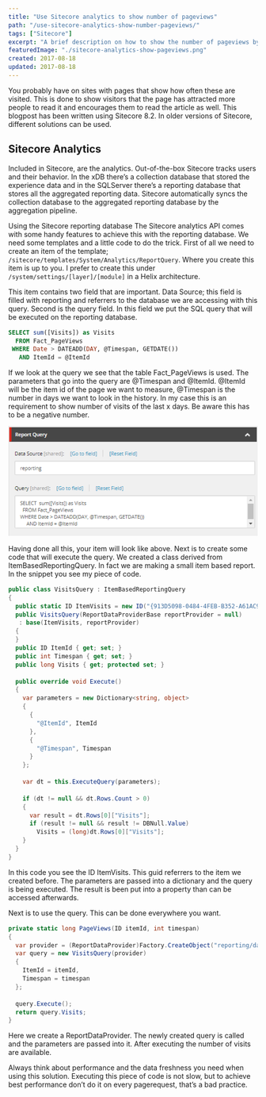 ```yaml
---
title: "Use Sitecore analytics to show number of pageviews"
path: "/use-sitecore-analytics-show-number-pageviews/"
tags: ["Sitecore"]
excerpt: "A brief description on how to show the number of pageviews by making use of Sitecore analytics"
featuredImage: "./sitecore-analytics-show-pageviews.png"
created: 2017-08-18
updated: 2017-08-18
---
```



You probably have on sites with pages that show how often these are visited. This is done to show visitors that the page has attracted more people to read it and encourages them to read the article as well. This blogpost has been written using Sitecore 8.2. In older versions of Sitecore, different solutions can be used.

## Sitecore Analytics

Included in Sitecore, are the analytics. Out-of-the-box Sitecore tracks users and their behavior. In the xDB there’s a collection database that stored the experience data and in the SQLServer there’s a reporting database that stores all the aggregated reporting data. Sitecore automatically syncs the collection database to the aggregated reporting database by the aggregation pipeline.

Using the Sitecore reporting database
The Sitecore analytics API comes with some handy features to achieve this with the reporting database. We need some templates and a little code to do the trick. First of all we need to create an item of the template; `/sitecore/templates/System/Analytics/ReportQuery`. Where you create this item is up to you. I prefer to create this under `/system/settings/[layer]/[module]` in a Helix architecture.

This item contains two field that are important. Data Source; this field is filled with reporting and referrers to the database we are accessing with this query. Second is the query field. In this field we put the SQL query that will be executed on the reporting database.

```sql
SELECT sum([Visits]) as Visits
  FROM Fact_PageViews
 WHERE Date > DATEADD(DAY, @Timespan, GETDATE())
   AND ItemId = @ItemId
```

If we look at the query we see that the table Fact_PageViews is used. The parameters that go into the query are @Timespan and @ItemId. @ItemId will be the item id of the page we want to measure, @Timespan is the number in days we want to look in the history. In my case this is an requirement to show number of visits of the last x days. Be aware this has to be a negative number.

![Sitecore Report Query](./sitecore-report-query.png)

Having done all this, your item will look like above. Next is to create some code that will execute the query. We created a class derived from ItemBasedReportingQuery. In fact we are making a small item based report. In the snippet you see my piece of code.

```csharp
public class VisitsQuery : ItemBasedReportingQuery
{
  public static ID ItemVisits = new ID("{913D5098-0484-4FEB-B352-A61AC9B482A8}");
  public VisitsQuery(ReportDataProviderBase reportProvider = null)
   : base(ItemVisits, reportProvider)
  {
  }
  public ID ItemId { get; set; } 
  public int Timespan { get; set; } 
  public long Visits { get; protected set; } 

  public override void Execute()
  {
    var parameters = new Dictionary<string, object>
    {
      {
        "@ItemId", ItemId
      },
      {
        "@Timespan", Timespan
      }
    };

    var dt = this.ExecuteQuery(parameters);

    if (dt != null && dt.Rows.Count > 0)
    {
      var result = dt.Rows[0]["Visits"];
      if (result != null && result != DBNull.Value)
        Visits = (long)dt.Rows[0]["Visits"];
    }
  }
}
```

In this code you see the ID ItemVisits. This guid referrers to the item we created before. The parameters are passed into a dictionary and the query is being executed. The result is been put into a property than can be accessed afterwards.

Next is to use the query. This can be done everywhere you want.

```csharp
private static long PageViews(ID itemId, int timespan)
{
  var provider = (ReportDataProvider)Factory.CreateObject("reporting/dataProvider", true);
  var query = new VisitsQuery(provider)
  {
    ItemId = itemId,
    Timespan = timespan
  };

  query.Execute();
  return query.Visits;
}
```

Here we create a ReportDataProvider. The newly created query is called and the parameters are passed into it. After executing the number of visits are available.

Always think about performance and the data freshness you need when using this solution. Executing this piece of code is not slow, but to achieve best performance don’t do it on every pagerequest, that’s a bad practice.
